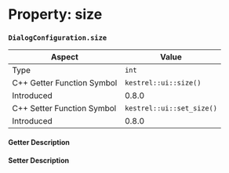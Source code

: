 
# Property: size
### `DialogConfiguration.size`

| Aspect | Value |
| --- | --- |
| Type | `int` |
| C++ Getter Function Symbol | `kestrel::ui::size()` |
| Introduced | 0.8.0 |
| C++ Setter Function Symbol | `kestrel::ui::set_size()` |
| Introduced | 0.8.0 |

#### Getter Description

#### Setter Description

